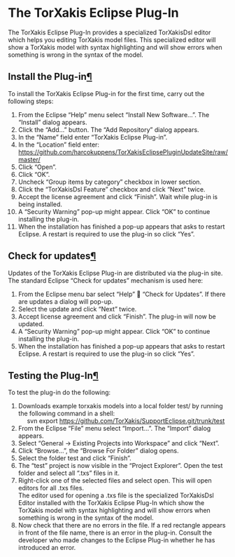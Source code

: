 # The TorXakis Eclipse Plug-In

The TorXakis Eclipse Plug-In provides a specialized TorXakisDsl editor which helps you editing TorXakis model files. This specialized editor will show a TorXakis model with syntax highlighting and will show errors when something is wrong in the syntax of the model.


##	Install the Plug-in[¶](#Install-the-Plug-in)

To install the TorXakis Eclipse Plug-in for the first time, carry out the following steps:

1.	From the Eclipse “Help” menu select “Install New Software…”. The “Install” dialog appears.
2.	Click the “Add…” button. The “Add Repository” dialog appears.
3.	In the “Name” field enter “TorXakis Eclipse Plug-in”.
4.	In the “Location”  field enter:
      https://github.com/harcokuppens/TorXakisEclipsePluginUpdateSite/raw/master/
5.	Click “Open”.
6.	Click “OK”.
7.	Uncheck “Group items by category” checkbox in lower section.
8.	Click the “TorXakisDsl Feature” checkbox and click  “Next” twice.
9.	Accept the license agreement and click “Finish”. Wait while plug-in is being installed.
10.	A “Security Warning” pop-up might appear. Click “OK” to continue installing the plug-in. 
11.	When the installation has finished a pop-up appears that asks to restart Eclipse. A restart is required to use the plug-in so click “Yes”.



## Check for updates[¶](#Check-for-updates)

Updates of the TorXakis Eclipse Plug-in are distributed via the plug-in site. The standard Eclipse “Check for updates” mechanism is used here:

1.	From the Eclipse menu bar select “Help”  “Check for Updates”. If there are updates a dialog will pop-up.
2.	Select the update and click “Next” twice.
3.	Accept license agreement and click “Finish”. The plug-in will now be updated.
4.	A “Security Warning” pop-up might appear. Click “OK” to continue installing the plug-in. 
5.	When the installation has finished a pop-up appears that asks to restart Eclipse. A restart is required to use the plug-in so click “Yes”.

##	Testing the Plug-In[¶](#Testing-the-Plug-In)

To test the plug-in do the following:

1.	Downloads example torxakis models into a local folder test/ by running the following command  in a shell:<br>&nbsp;&nbsp;&nbsp;&nbsp;&nbsp;svn export https://github.com/TorXakis/SupportEclipse.git/trunk/test   
2.	From the Eclipse “File” menu select “Import…”. The “Import” dialog appears.
3.	Select “General -> Existing Projects into Workspace” and click “Next”.
4.	Click “Browse…”, the “Browse For Folder” dialog opens.
5.	Select the folder test and  click “Finish”.
6.	The “test” project is now visible in the “Project Explorer”. Open the test folder and select all “.txs” files in it. 
7.	Right-click one of the selected files and select open. This will open editors for all .txs files.<br/>
The editor used for opening a .txs file is the specialized TorXakisDsl Editor installed with the TorXakis Eclipse Plug-In  which show the TorXakis model with syntax highlighting and will show errors when something is wrong in the syntax of the model.
8.	Now check that there are no errors in the file. If a red rectangle appears in front of the file name, there is an error in the plug-in. Consult the developer who made changes to the Eclipse Plug-in whether he has introduced an error.

